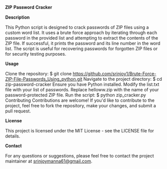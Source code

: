 𝐙𝐈𝐏 𝐏𝐚𝐬𝐬𝐰𝐨𝐫𝐝 𝐂𝐫𝐚𝐜𝐤𝐞𝐫


𝐃𝐞𝐬𝐜𝐫𝐢𝐩𝐭𝐢𝐨𝐧

This Python script is designed to crack passwords of ZIP files using a custom word list. It uses a brute force approach by iterating through each password in the provided list and attempting to extract the contents of the ZIP file. If successful, it prints the password and its line number in the word list. The script is useful for recovering passwords for forgotten ZIP files or for security testing purposes.

𝐔𝐬𝐚𝐠𝐞

Clone the repository: 
$ git clone https://github.com/srinjoy1/Brute-Force-ZIP-File-Passwords_Using_python.git
Navigate to the project directory: 
$ cd zip-password-cracker
Ensure you have Python installed.
Modify the list.txt file with your list of passwords.
Replace helloww.zip with the name of your password-protected ZIP file.
Run the script: $ python zip_cracker.py
Contributing
Contributions are welcome! If you'd like to contribute to the project, feel free to fork the repository, make your changes, and submit a pull request.

𝐋𝐢𝐜𝐞𝐧𝐬𝐞

This project is licensed under the MIT License - see the LICENSE file for details.

𝐂𝐨𝐧𝐭𝐚𝐜𝐭

For any questions or suggestions, please feel free to contact the project maintainer at srinjoymanna61@gmail.com.

